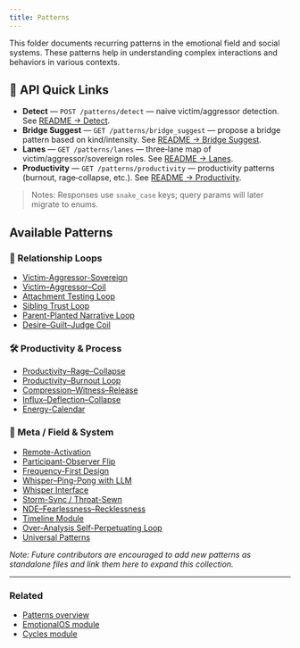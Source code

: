 ```yaml
---
title: Patterns
---
```


This folder documents recurring patterns in the emotional field and social systems. These patterns help in understanding complex interactions and behaviors in various contexts.

## 🔌 API Quick Links

- **Detect** — `POST /patterns/detect` — naive victim/aggressor detection. See [README → Detect](./README.md#detect).
- **Bridge Suggest** — `GET /patterns/bridge_suggest` — propose a bridge pattern based on kind/intensity. See [README → Bridge Suggest](./README.md#bridge-suggest).
- **Lanes** — `GET /patterns/lanes` — three‑lane map of victim/aggressor/sovereign roles. See [README → Lanes](./README.md#lanes).
- **Productivity** — `GET /patterns/productivity` — productivity patterns (burnout, rage‑collapse, etc.). See [README → Productivity](./README.md#productivity).

> Notes: Responses use `snake_case` keys; query params will later migrate to enums.

## Available Patterns

### 🤝 Relationship Loops

- [Victim-Aggressor-Sovereign](victim-aggressor-sovereign.md)
- [Victim–Aggressor–Coil](victim-aggressor-coil.md)
- [Attachment Testing Loop](attachment-testing-loop.md)
- [Sibling Trust Loop](sibling-trust-loop.md)
- [Parent-Planted Narrative Loop](parent-planted-narrative-loop.md)
- [Desire–Guilt–Judge Coil](desire-guilt-judge.md)

### 🛠 Productivity & Process

- [Productivity–Rage–Collapse](productivity-rage-collapse.md)
- [Productivity–Burnout Loop](productivity-burnout.md)
- [Compression–Witness–Release](compression-witness-release.md)
- [Influx–Deflection–Collapse](influx-deflection-collapse.md)
- [Energy-Calendar](energy-calendar.md)

### 🧭 Meta / Field & System

- [Remote-Activation](remote-activation.md)
- [Participant-Observer Flip](participant-observer.md)
- [Frequency-First Design](frequency-first.md)
- [Whisper–Ping-Pong with LLM](whisper-pingpong.md)
- [Whisper Interface](whisper-interface.md)
- [Storm-Sync / Throat-Sewn](storm-sync-throat-sewn.md)
- [NDE–Fearlessness–Recklessness](nde-fearlessness-recklessness.md)
- [Timeline Module](timeline-module.md)
- [Over-Analysis Self-Perpetuating Loop](over-analysis-loop.md)
- [Universal Patterns](universal-patterns.md)

_Note: Future contributors are encouraged to add new patterns as standalone files and link them here to expand this collection._

---

### Related

- [Patterns overview](./README.md)
- [EmotionalOS module](../modules/emotional.md)
- [Cycles module](../modules/cycles.md)

